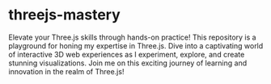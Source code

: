 # threejs-mastery
Elevate your Three.js skills through hands-on practice! This repository is a playground for honing my expertise in Three.js. Dive into a captivating world of interactive 3D web experiences as I experiment, explore, and create stunning visualizations. Join me on this exciting journey of learning and innovation in the realm of Three.js!
